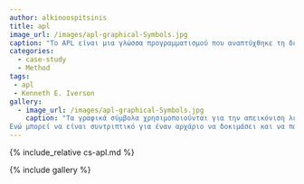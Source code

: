 ```yaml
---
author: alkinoospitsinis
title: apl
image_url: /images/apl-graphical-Symbols.jpg
caption: "Το APL είναι μια γλώσσα προγραμματισμού που αναπτύχθηκε τη δεκαετία του 1960 από τον Kenneth E. Iverson."
categories:
  - case-study
  - Method
tags:
 - apl
 - Kenneth E. Iverson
gallery:
  - image_url: /images/apl-graphical-Symbols.jpg
    caption: "Τα γραφικά σύμβολα χρησιμοποιούνται για την απεικόνιση λειτουργιών και τελεστών. Μερικά από τα σύμβολα που χρησιμοποιούνται είναι κοινά και εύκολα κατανοητά
Ενώ μπορεί να είναι συντριπτικό για έναν αρχάριο να δοκιμάσει και να πάρει όλα αυτά τα σύμβολα, τη σημασία τους και τον τρόπο χρήσης τους, οι έμπειροι προγραμματιστές APL ισχυρίζονται ότι έχει αυξηθεί σημαντικά η παραγωγικότητα ως αποτέλεσμα μειωμένης πληκτρολόγησης που απαιτείται για τη δημιουργία απίστευτα ισχυρών λειτουργιών." 
---
```

{% include_relative cs-apl.md %}

{% include gallery %}
